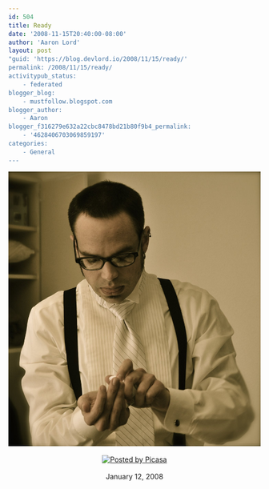 ```yaml
---
id: 504
title: Ready
date: '2008-11-15T20:40:00-08:00'
author: 'Aaron Lord'
layout: post
"guid: 'https://blog.devlord.io/2008/11/15/ready/'
permalink: /2008/11/15/ready/
activitypub_status:
    - federated
blogger_blog:
    - mustfollow.blogspot.com
blogger_author:
    - Aaron
blogger_f316279e632a22cbc8478bd21b80f9b4_permalink:
    - '4628406703069859197'
categories:
    - General
---
```


<div style="text-align:center;margin:0 auto 10px;"><a href="/assets/img/2011/10/rev_2959.jpg"><img alt="" src="/assets/img/2011/10/rev_2959.jpg?w=275" border="0" /></a> </div><div style="clear:both;text-align:CENTER;"><a href="http://picasa.google.com/blogger/" target="ext" rel="noopener"><img src="http://photos1.blogger.com/pbp.gif" alt="Posted by Picasa" align="middle" border="0" /></a></div><div style="clear:both;text-align:CENTER;"><br /></div><div style="clear:both;text-align:CENTER;">January 12, 2008</div><div class="blogger-post-footer"><img width='1' height='1' src='' alt='' /></div>